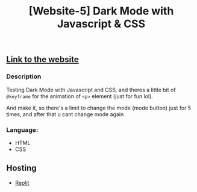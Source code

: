 <h1 align="center"> [Website-5] Dark Mode with Javascript & CSS </h1> <br>

## <a href="https://dark-mode.petani0.repl.co">Link to the website</a>


### Description

Testing Dark Mode with Javascript and CSS, and theres a little bit of `@keyframe` for the animation of `<p>` element (just for fun lol).
  
And make it,  so there's a limit to change the mode (mode button) just for 5 times, and after that u cant change mode again


### Language:

* HTML
* CSS

## Hosting

* <a href="https://replit.com/~">Replit</a>

